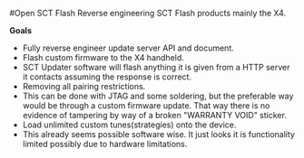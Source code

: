 #Open SCT Flash
Reverse engineering SCT Flash products mainly the X4.

**Goals**
* Fully reverse engineer update server API and document.
* Flash custom firmware to the X4 handheld.
 * SCT Updater software will flash anything it is given from a HTTP server it contacts assuming the response is correct.
* Removing all pairing restrictions.
 * This can be done with JTAG and some soldering, but the preferable way would be through a custom firmware update.  That way there is no evidence of tampering by way of a broken "WARRANTY VOID" sticker.
* Load unlimited custom tunes(strategies) onto the device.
 * This already seems possible software wise.  It just looks it is functionality limited possibly due to hardware limitations.